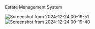 Estate Management System

![Screenshot from 2024-12-24 00-19-51](https://github.com/user-attachments/assets/e21047b9-53fd-496a-bb09-ee85a976572f)
![Screenshot from 2024-12-24 00-19-40](https://github.com/user-attachments/assets/b8e05533-5d42-4049-8e8c-18e52af3e98f)

